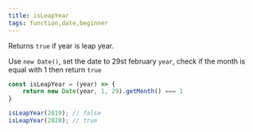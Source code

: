 ```yaml
---
title: isLeapYear
tags: function,date,beginner
---
```


Returns `true` if year is leap year.

Use `new Date()`, set the date to 29st february `year`, check if the month is equal with 1 then return `true`

```js
const isLeapYear = (year) => {
    return new Date(year, 1, 29).getMonth() === 1
}
```

```js
isLeapYear(2019); // false
isLeapYear(2020); // true
```
